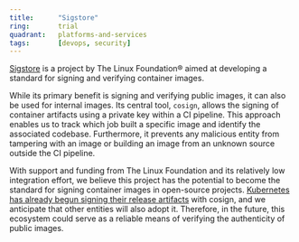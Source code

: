```yaml
---
title:      "Sigstore"
ring:       trial
quadrant:   platforms-and-services
tags:       [devops, security]
---
```


[Sigstore](https://www.sigstore.dev) is a project by The Linux Foundation® aimed at developing a standard for signing and verifying container images.

While its primary benefit is signing and verifying public images, it can also be used for internal images. Its central tool, `cosign`, allows the signing of container artifacts using a private key within a CI pipeline. This approach enables us to track which job built a specific image and identify the associated codebase. Furthermore, it prevents any malicious entity from tampering with an image or building an image from an unknown source outside the CI pipeline.

With support and funding from The Linux Foundation and its relatively low integration effort, we believe this project has the potential to become the standard for signing container images in open-source projects. [Kubernetes has already begun signing their release artifacts](https://github.com/kubernetes/enhancements/issues/3031) with cosign, and we anticipate that other entities will also adopt it. Therefore, in the future, this ecosystem could serve as a reliable means of verifying the authenticity of public images.
